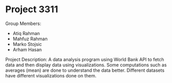 # Project 3311

Group Members: 

+ Atiq Rahman
+ Mahfuz Rahman 
+ Marko Stojsic
+ Arham Hasan

Project Description: 
A data analysis program using World Bank API to fetch data and then display data using visualizations. 
Some computations such as averages (mean) are done to understand the data better.
Different datasets have different visualizations done on them.
 
